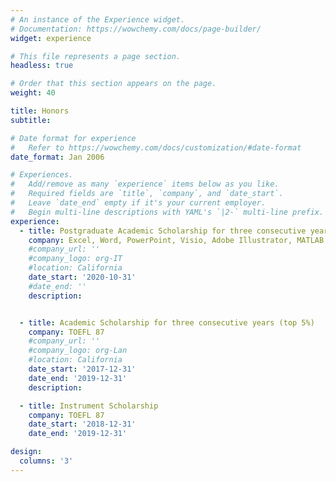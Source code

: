 ```yaml
---
# An instance of the Experience widget.
# Documentation: https://wowchemy.com/docs/page-builder/
widget: experience

# This file represents a page section.
headless: true

# Order that this section appears on the page.
weight: 40

title: Honors
subtitle:

# Date format for experience
#   Refer to https://wowchemy.com/docs/customization/#date-format
date_format: Jan 2006

# Experiences.
#   Add/remove as many `experience` items below as you like.
#   Required fields are `title`, `company`, and `date_start`.
#   Leave `date_end` empty if it's your current employer.
#   Begin multi-line descriptions with YAML's `|2-` multi-line prefix.
experience:
  - title: Postgraduate Academic Scholarship for three consecutive years
    company: Excel, Word, PowerPoint, Visio, Adobe Illustrator, MATLAB, LabVIEW, C/C++, Python, Ubuntu, ROS, etc.
    #company_url: ''
    #company_logo: org-IT
    #location: California
    date_start: '2020-10-31'
    #date_end: ''
    description:  


  - title: Academic Scholarship for three consecutive years (top 5%)
    company: TOEFL 87
    #company_url: ''
    #company_logo: org-Lan
    #location: California
    date_start: '2017-12-31'
    date_end: '2019-12-31'
    description: 

  - title: Instrument Scholarship
    company: TOEFL 87
    date_start: '2018-12-31'
    date_end: '2019-12-31'

design:
  columns: '3'
---
```

